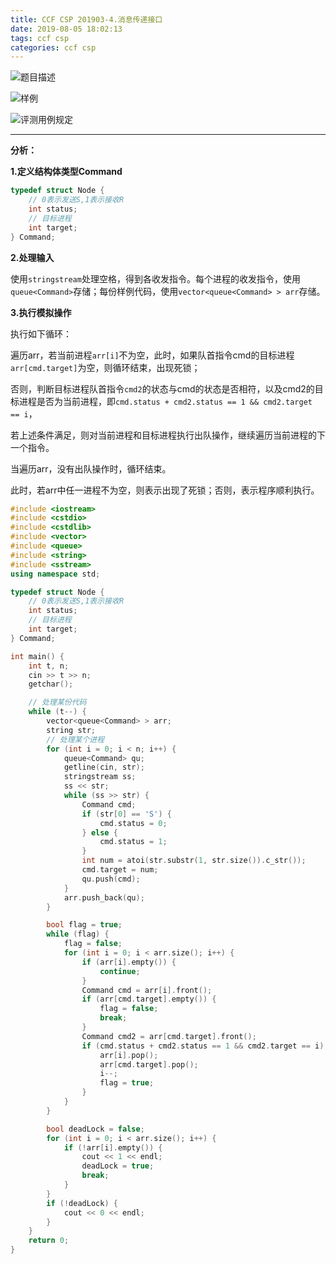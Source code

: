 ```yaml
---
title: CCF CSP 201903-4.消息传递接口
date: 2019-08-05 18:02:13
tags: ccf csp
categories: ccf csp
---
```


![题目描述](/static/images/ccf-csp-20190304-1.png)

<!--more-->

![样例](/static/images/ccf-csp-20190304-2.png)

![评测用例规定](/static/images/ccf-csp-20190304-3.png)

<hr>

**分析：**

**1.定义结构体类型Command**

```c++
typedef struct Node {
	// 0表示发送S,1表示接收R
	int status;
	// 目标进程
	int target;
} Command;
```

**2.处理输入**

使用`stringstream`处理空格，得到各收发指令。每个进程的收发指令，使用`queue<Command>`存储；每份样例代码，使用`vector<queue<Command> > arr`存储。

**3.执行模拟操作**

执行如下循环：

遍历arr，若当前进程`arr[i]`不为空，此时，如果队首指令cmd的目标进程`arr[cmd.target]`为空，则循环结束，出现死锁；

否则，判断目标进程队首指令`cmd2`的状态与cmd的状态是否相符，以及cmd2的目标进程是否为当前进程，即`cmd.status + cmd2.status == 1 && cmd2.target == i`，

若上述条件满足，则对当前进程和目标进程执行出队操作，继续遍历当前进程的下一个指令。

当遍历arr，没有出队操作时，循环结束。

此时，若arr中任一进程不为空，则表示出现了死锁；否则，表示程序顺利执行。

```c++
#include <iostream>
#include <cstdio>
#include <cstdlib>
#include <vector>
#include <queue>
#include <string>
#include <sstream>
using namespace std;

typedef struct Node {
	// 0表示发送S,1表示接收R
	int status;
	// 目标进程
	int target;
} Command;

int main() {
	int t, n;
	cin >> t >> n;
	getchar();

	// 处理某份代码
	while (t--) {
		vector<queue<Command> > arr;
		string str;
		// 处理某个进程
		for (int i = 0; i < n; i++) {
			queue<Command> qu;
			getline(cin, str);
			stringstream ss;
			ss << str;
			while (ss >> str) {
				Command cmd;
				if (str[0] == 'S') {
					cmd.status = 0;
				} else {
					cmd.status = 1;
				}
				int num = atoi(str.substr(1, str.size()).c_str());
				cmd.target = num;
				qu.push(cmd);
			}
			arr.push_back(qu);
		}

		bool flag = true;
		while (flag) {
			flag = false;
			for (int i = 0; i < arr.size(); i++) {
				if (arr[i].empty()) {
					continue;
				}
				Command cmd = arr[i].front();
				if (arr[cmd.target].empty()) {
					flag = false;
					break;
				}
				Command cmd2 = arr[cmd.target].front();
				if (cmd.status + cmd2.status == 1 && cmd2.target == i) {
					arr[i].pop();
					arr[cmd.target].pop();
					i--;
					flag = true;
				}
			}
		}

		bool deadLock = false;
		for (int i = 0; i < arr.size(); i++) {
			if (!arr[i].empty()) {
				cout << 1 << endl;
				deadLock = true;
				break;
			}
		}
		if (!deadLock) {
			cout << 0 << endl;
		}
	}
	return 0;
}
```

